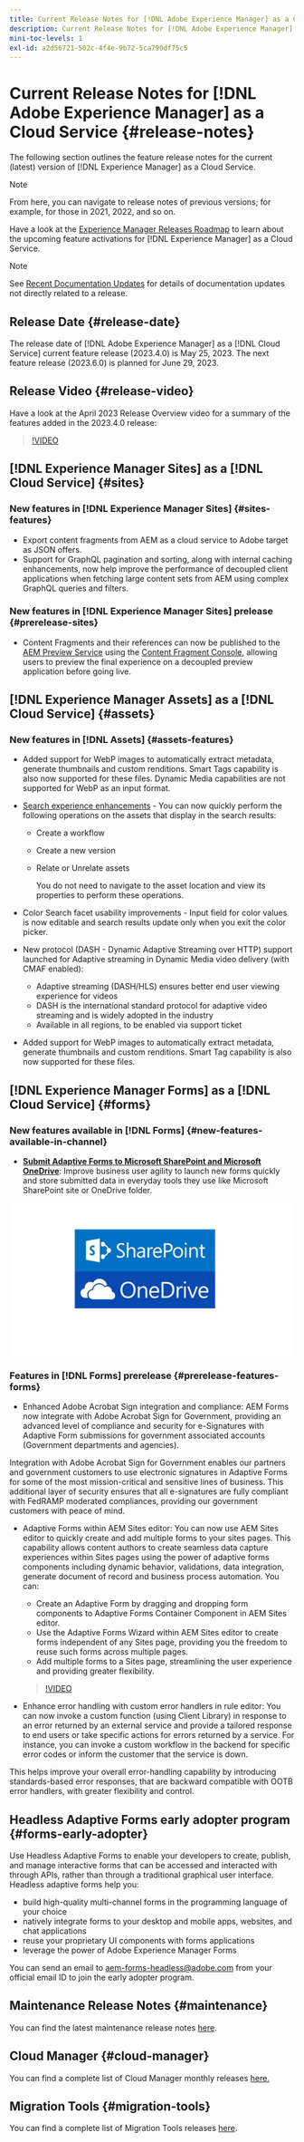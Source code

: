 ```yaml
---
title: Current Release Notes for [!DNL Adobe Experience Manager] as a Cloud Service.
description: Current Release Notes for [!DNL Adobe Experience Manager] as a Cloud Service.
mini-toc-levels: 1
exl-id: a2d56721-502c-4f4e-9b72-5ca790df75c5
---
```

# Current Release Notes for [!DNL Adobe Experience Manager] as a Cloud Service {#release-notes}

The following section outlines the feature release notes for the current (latest) version of [!DNL Experience Manager] as a Cloud Service.

>[!NOTE]
>
>From here, you can navigate to release notes of previous versions; for example, for those in 2021, 2022, and so on.
>
>Have a look at the [Experience Manager Releases Roadmap](https://experienceleague.adobe.com/docs/experience-manager-release-information/aem-release-updates/update-releases-roadmap.html) to learn about the upcoming feature activations for [!DNL Experience Manager] as a Cloud Service. 

>[!NOTE]
>
>See [Recent Documentation Updates](https://experienceleague.adobe.com/docs/experience-manager-release-information/aem-release-updates/doc-updates/documentation-updates.html) for details of documentation updates not directly related to a release.

## Release Date {#release-date}

The release date of [!DNL Adobe Experience Manager] as a [!DNL Cloud Service] current feature release (2023.4.0) is May 25, 2023. The next feature release (2023.6.0) is planned for June 29, 2023.

## Release Video {#release-video}

Have a look at the April 2023 Release Overview video for a summary of the features added in the 2023.4.0 release:

>[!VIDEO](https://video.tv.adobe.com/v/3418681/?quality=12)

## [!DNL Experience Manager Sites] as a [!DNL Cloud Service] {#sites}

### New features in [!DNL Experience Manager Sites] {#sites-features}

* Export content fragments from AEM as a cloud service to Adobe target as JSON offers.
* Support for GraphQL pagination and sorting, along with internal caching enhancements, now help improve the performance of decoupled client applications when fetching large content sets from AEM using complex GraphQL queries and filters.

### New features in [!DNL Experience Manager Sites] prelease {#prerelease-sites}

* Content Fragments and their references can now be published to the [AEM Preview Service](https://experienceleague.adobe.com/docs/experience-manager-cloud-service/content/implementing/using-cloud-manager/manage-environments.html?lang=en#access-preview-service) using the [Content Fragment Console](https://experienceleague.adobe.com/docs/experience-manager-cloud-service/content/sites/administering/content-fragments/content-fragments-console.html?lang=en), allowing users to preview the final experience on a decoupled preview application before going live.

## [!DNL Experience Manager Assets] as a [!DNL Cloud Service] {#assets}

### New features in [!DNL Assets] {#assets-features}

* Added support for WebP images to automatically extract metadata, generate thumbnails and custom renditions. Smart Tags capability is also now supported for these files. Dynamic Media capabilities are not supported for WebP as an input format.

* [Search experience enhancements](/help/assets/search-assets.md#aftersearch) - You can now quickly perform the following operations on the assets that display in the search results:

   * Create a workflow
   * Create a new version
   * Relate or Unrelate assets

     You do not need to navigate to the asset location and view its properties to perform these operations.

* Color Search facet usability improvements - Input field for color values is now editable and search results update only when you exit the color picker. 

* New protocol (DASH - Dynamic Adaptive Streaming over HTTP) support launched for Adaptive streaming in Dynamic Media video delivery (with CMAF enabled):
   * Adaptive streaming (DASH/HLS) ensures better end user viewing experience for videos
   * DASH is the international standard protocol for adaptive video streaming and is widely adopted in the industry
   * Available in all regions, to be enabled via support ticket

* Added support for WebP images to automatically extract metadata, generate thumbnails and custom renditions. Smart Tag capability is also now supported for these files.

## [!DNL Experience Manager Forms] as a [!DNL Cloud Service] {#forms}

### New features available in [!DNL Forms] {#new-features-available-in-channel}

* **[Submit Adaptive Forms to Microsoft SharePoint and Microsoft OneDrive](/help/forms/configuring-submit-actions.md)**: Improve business user agility to launch new forms quickly and store submitted data in everyday tools they use like Microsoft SharePoint site or OneDrive folder.

![Submit Adaptive Forms to Microsoft SharePoint and Microsoft OneDrive](/help/forms/assets/onedrive-and-sharepoint.jpg)


### Features in [!DNL Forms] prerelease {#prerelease-features-forms}

*   Enhanced Adobe Acrobat Sign integration and compliance: AEM Forms now integrate with Adobe Acrobat Sign for Government, providing an advanced level of compliance and security for e-Signatures with Adaptive Form submissions for government associated accounts (Government departments and agencies).

   Integration with Adobe Acrobat Sign for Government enables our partners and government customers to use electronic signatures in Adaptive Forms for some of the most mission-critical and sensitive lines of business. This additional layer of security ensures that all e-signatures are fully compliant with FedRAMP moderated compliances, providing our government customers with peace of mind.

*   Adaptive Forms within AEM Sites editor: You can now use AEM Sites editor to quickly create and add multiple forms to your sites pages. This capability allows content authors to create seamless data capture experiences within Sites pages using the power of adaptive forms components including dynamic behavior, validations, data integration, generate document of record and business process automation. You can: 

      * Create an Adaptive Form by dragging and dropping form components to Adaptive Forms Container Component in AEM Sites editor.  
      *   Use the Adaptive Forms Wizard within AEM Sites editor to create forms independent of any Sites page, providing you the freedom to reuse such forms across multiple pages.
      *   Add multiple forms to a Sites page, streamlining the user experience and providing greater flexibility.

      >[!VIDEO](https://video.tv.adobe.com/v/3419284?quality=12&learn=on)
  
*   Enhance error handling with custom error handlers in rule editor: You can now invoke a custom function (using Client Library) in response to an error returned by an external service and provide a tailored response to end users or take specific actions for errors returned by a service. For instance, you can invoke a custom workflow in the backend for specific error codes or inform the customer that the service is down.

   This helps improve your overall error-handling capability by introducing standards-based error responses, that are backward compatible with OOTB error handlers, with greater flexibility and control.

## Headless Adaptive Forms early adopter program {#forms-early-adopter}

Use Headless Adaptive Forms to enable your developers to create, publish, and manage interactive forms that can be accessed and interacted with through APIs, rather than through a traditional graphical user interface. Headless adaptive forms help you: 

* build high-quality multi-channel forms in the programming language of your choice 
* natively integrate forms to your desktop and mobile apps, websites, and chat applications 
* reuse your proprietary UI components with forms applications 
* leverage the power of Adobe Experience Manager Forms 

You can send an email to aem-forms-headless@adobe.com from your official email ID to join the early adopter program. 

## Maintenance Release Notes {#maintenance}

You can find the latest maintenance release notes [here](/help/release-notes/maintenance/latest.md).

## Cloud Manager {#cloud-manager}

You can find a complete list of Cloud Manager monthly releases [here.](/help/implementing/cloud-manager/release-notes/current.md)

## Migration Tools {#migration-tools}

You can find a complete list of Migration Tools releases [here](/help/journey-migration/release-notes/release-notes-migration-tools-current.md).
